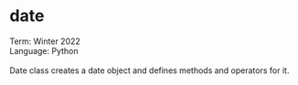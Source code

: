 # date
Term: Winter 2022</br>
Language: Python</br></br>
Date class creates a date object and defines methods and operators for it.

